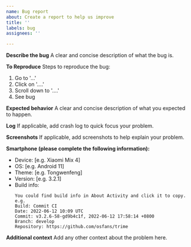 ```yaml
---
name: Bug report
about: Create a report to help us improve
title: ''
labels: bug
assignees: ''

---
```


**Describe the bug**
A clear and concise description of what the bug is.

**To Reproduce**
Steps to reproduce the bug:
1. Go to '...'
2. Click on '....'
3. Scroll down to '....'
4. See bug

**Expected behavior**
A clear and concise description of what you expected to happen.

**Log**
If applicable, add crash log to quick focus your problem.

**Screenshots**
If applicable, add screenshots to help explain your problem.

**Smartphone (please complete the following information):**
 - Device: [e.g. Xiaomi Mix 4]
 - OS: [e.g. Android 11]
 - Theme: [e.g. Tongwenfeng]
 - Version: [e.g. 3.2.1]
 - Build info: 
   ```
   You could find build info in About Activity and click it to copy.
   e.g. 
   Build: Commit CI
   Date: 2022-06-12 10:09 UTC
   Commit: v3.2.6-58-gd9b4c1f, 2022-06-12 17:58:14 +0800
   Branch: develop
   Repository: https://github.com/osfans/trime
   ```
**Additional context**
Add any other context about the problem here.

